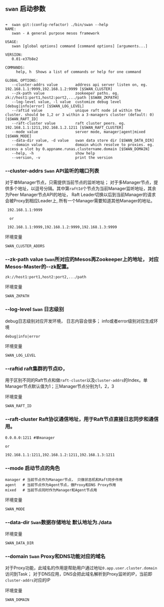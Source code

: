 ## `swan` 启动参数

```

➜  swan git:(config-refactor) ./bin/swan --help
NAME:
   swan - A general purpose mesos framework

USAGE:
   swan [global options] command [command options] [arguments...]

VERSION:
   0.01-e37b8e2

COMMANDS:
     help, h  Shows a list of commands or help for one command

GLOBAL OPTIONS:
   --cluster-addrs value        address api server listen on, eg. 192.168.1.1:9999,192.168.1.2:9999 [$SWAN_CLUSTER]
   --zk-path value              zookeeper paths. eg. zk://host1:port1,host2:port2,.../path [$SWAN_ZKPATH]
   --log-level value, -l value  customize debug level [debug|info|error] [$SWAN_LOG_LEVEL]
   --raftid value               unique raft node id within the cluster. should be 1,2 or 3 within a 3-managers cluster (default: 0) [$SWAN_RAFT_ID]
   --raft-cluster value         raft cluster peers. eg. 192.168.1.1:1211,192.168.1.2.1211 [$SWAN_RAFT_CLUSTER]
   --mode value                 server mode, manager|agent|mixed [$SWAN_MODE]
   --data-dir value, -d value   swan data store dir [$SWAN_DATA_DIR]
   --domain value               domain which resolve to proxies. eg. access a slot by 0.appname.runas.clustername.domain [$SWAN_DOMAIN]
   --help, -h                   show help
   --version, -v                print the version

```


### --cluster-addrs `Swan` API监听的端口列表

对于单Manager节点，只需提供当前节点的监听地址；
对于多Manager节点，提供多个地址，以逗号分隔。其中第`raftId`个节点为当前Manager监听地址，其余为Peer Manager节点API的地址，
Raft Leader切换以后到当前Manager的请求会被Proxy到相应Leader上, 所有一个Manager需要知道其他Manager的地址。

```
 192.168.1.1:9999

  or

 192.168.1.1:9999,192.168.1.2:9999,192.168.1.3:9999
```

环境变量
```
SWAN_CLUSTER_ADDRS
```

### --zk-path value `Swan`所对应的Mesos再Zookeeper上的地址， 对应Mesos-Master的--zk配置。

```
zk://host1:port1,host2:port2,.../path
```

环境变量
```
SWAN_ZKPATH
```

### --log-level `Swan` 日志级别

debug日志级别对应开发环境， 日志内容会很多； info或者error级别对应生成环境

```
debug|info|error
```

环境变量
```
SWAN_LOG_LEVEL
```


### --raftid raft集群的节点ID，
用于区别不同的Raft节点和做`raft-cluster`以及`cluster-addrs`的Index。单Manager节点默认值为1；三Manager节点分别为1，2，3

环境变量
```
SWAN_RAFT_ID
```

### --raft-cluster  Raft协议通信地址，用于Raft节点直接日志同步和通信用。
```
0.0.0.0:1211 #单manager

or

192.168.1.1:1211,192.168.1.2:1211,192.168.1.3:1211
```

### --mode 启动节点的角色
```
manager # 当前节点作为Manager节点， 只做状态机和Raft同步作用
agent   # 当前节点作为Agent节点，做Proxy和DNS Proxy作用
mixed   # 当前节点同时作为Manager和Agent节点用
```

环境变量
```
SWAN_MODE
```


### --data-dir `Swan`数据存储地址 默认地址为./data

环境变量
```
SWAN_DATA_DIR
```

### --domain `Swan` Proxy和DNS功能对应的域名
对于Proxy功能，此域名的作用是帮助用户通过地址`0.app.user.cluster.domain`访问到Task；
对于DNS应用，DNS会把此域名解析到Proxy监听的IP，当前即`cluster-addrs`对应的IP

环境变量
```
SWAN_DOMAIN
```
